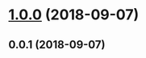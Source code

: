 <a name="1.0.0"></a>
# [1.0.0](https://github.com/mjancarik/easy-uid/compare/0.0.1...1.0.0) (2018-09-07)



<a name="0.0.1"></a>
## 0.0.1 (2018-09-07)
